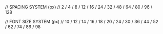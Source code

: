 // SPACING SYSTEM (px)
// 2 / 4 / 8 / 12 / 16 / 24 / 32 / 48 / 64 / 80 / 96 / 128

// FONT SIZE SYSTEM (px)
// 10 / 12 / 14 / 16 / 18 / 20 / 24 / 30 / 36 / 44 / 52 / 62 / 74 / 86 / 98
